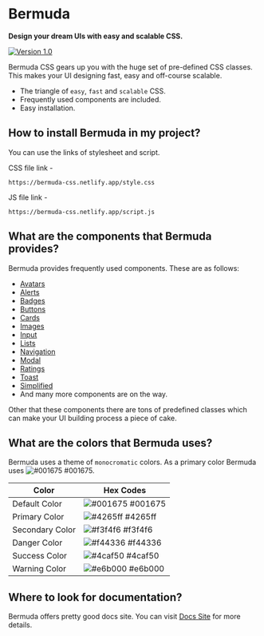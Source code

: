 # Bermuda
**Design your dream UIs with easy and scalable CSS.**

[![Version 1.0](https://img.shields.io/badge/Version-1.0-orange.svg)]([![Fast](https://img.shields.io/badge/Fast-blue.svg)](https://bermuda-css.netlify.app))

Bermuda CSS gears up you with the huge set of pre-defined CSS classes. This makes your UI designing fast, easy and off-course scalable.

- The triangle of `easy`, `fast` and `scalable` CSS.
- Frequently used components are included.
- Easy installation.

## How to install Bermuda in my project?

You can use the links of stylesheet and script.

CSS file link - 
  ```
  https://bermuda-css.netlify.app/style.css
  ```

JS file link - 
  ```
  https://bermuda-css.netlify.app/script.js
  ```

## What are the components that Bermuda provides?

Bermuda provides frequently used components. These are as follows:

- [Avatars](https://bermuda-css.netlify.app/docs/templates/avatar.html)
- [Alerts](https://bermuda-css.netlify.app/docs/templates/alert.html)
- [Badges](https://bermuda-css.netlify.app/docs/templates/badge.html)
- [Buttons](https://bermuda-css.netlify.app/docs/templates/button.html)
- [Cards](https://bermuda-css.netlify.app/docs/templates/card.html)
- [Images](https://bermuda-css.netlify.app/docs/templates/image.html)
- [Input](https://bermuda-css.netlify.app/docs/templates/input.html)
- [Lists](https://bermuda-css.netlify.app/docs/templates/list.html)
- [Navigation](https://bermuda-css.netlify.app/docs/templates/navigation.html)
- [Modal](https://bermuda-css.netlify.app/docs/templates/modal.html)
- [Ratings](https://bermuda-css.netlify.app/docs/templates/rating.html)
- [Toast](https://bermuda-css.netlify.app/docs/templates/toast.html)
- [Simplified](https://bermuda-css.netlify.app/docs/templates/grid.html)
- And many more components are on the way.

Other that these components there are tons of predefined classes which can make your UI building process a piece of cake.

## What are the colors that Bermuda uses?

Bermuda uses a theme of `monocromatic` colors. As a primary color 
Bermuda uses ![#001675](https://via.placeholder.com/10/001675?text=+) #001675.

| Color             | Hex Codes                                                                |
| ----------------- | ------------------------------------------------------------------ |
| Default Color | ![#001675](https://via.placeholder.com/10/001675?text=+) #001675 |
| Primary Color | ![#4265ff](https://via.placeholder.com/10/4265ff?text=+) #4265ff |
| Secondary Color | ![#f3f4f6](https://via.placeholder.com/10/f3f4f6?text=+) #f3f4f6 |
| Danger Color | ![#f44336](https://via.placeholder.com/10/f44336?text=+) #f44336 |
| Success Color | ![#4caf50](https://via.placeholder.com/10/4caf50?text=+) #4caf50 |
| Warning Color | ![#e6b000](https://via.placeholder.com/10/e6b000?text=+) #e6b000 |


## Where to look for documentation?

Bermuda offers pretty good docs site. You can visit [Docs Site](https://bermuda-css.netlify.app/)
for more details.
